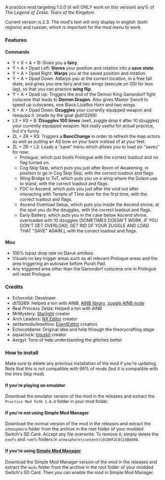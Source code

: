 A practice mod targeting 1.0.0 (it will ONLY work on this version) any% of *The Legend of Zelda: Tears of the Kingdom*.

Current version is 2.3. The mod's text will only display in english (both regions) and russian, which is important for the mod menu to work.

### Features

#### Commands

- Y + X + A + B: Gives you a **fairy**.
- Y + A + Dpad Left: **Stores** your position and rotation into a **save state**.
- Y + A + Dpad Right: **Warps** you at the saved position and rotation.
- Y + A + Dpad Down: AWarps you at the correct location, in a free fall state, and gives you one fairy and two wings (execute on GSI for less lag), so that you can practice **wing flip**.
- Y + A + Dpad Up: Triggers the end of the Demon King Ganondorf fight cutscene that leads to **Demon Dragon**. Also gives Master Sword to speed up cutscenes, one Black Lizalfos Horn and two wings.
- X + A + Dpad Down: **Dzuggles** your currently equipped weapon and reequips it. (made by the goat @dt13269)
- L3 + R3 + B: **Dzuggles 100 times** (well, zuggle drop it after 10 dzuggles) your currently equipped weapon. Not really useful for actual practice, but it's funny.
- ZL + ZR + R3: Triggers a **BancChange** in order to refresh the map actors as well as putting an AS bow on your back instead of at your feet.
- ZL + ZR + L3: Loads a "save" menu which allows you to load six "saves" for now:
  - Prologue, which just boots Prologue with the correct loadout and no flag turned on.
  - Cog Skip Skip, which puts you just after Room of Awakening, in position to go in Cog Skip Skip, with the correct loadout and flags.
  - Wing Bridge to ToT, which puts you on a wing where the Golem use to stand, with the correct loadout and flags.
  - FDC to Ascend, which puts you just after the void out after interacting with Temple of Time door for the first time, with the correct loadout and flags.
  - Ascend Overload Setup, which puts you inside the Ascend shrine, at the spot you do the dzuggles, with the correct loadout and flags.
  - Early Battery, which puts you in the cave below Ascend shrine, overloaded with 10 dzuggles [SOMETIMES DOESN'T WORK. IF YOU DON'T GET OVERLOAD, GET RID OF YOUR ZUGGLE AND LOAD THAT "SAVE" AGAIN.], with the correct loadout and flags.

#### Misc

- 100% topaz drop rate on Daruk amiibos.
- Visuals on key trigger areas such as all relevant Prologue areas and the area triggering an autosave before Purah Pad.
- Any triggered area other than the Ganondorf cutscene one in Prologue will reset Prologue.

### Credits
- Echocolat: Developer
- dt13269: Helped a ton with AINB, [AINB library](https://github.com/dt-12345/ainb), [zuggle AINB node](https://github.com/dt-12345/zuggleAI)
- Real Princess Zelda: Helped a ton with AINB
- MrMystery: [Starlight](https://github.com/MrMystery-Official/Starlight-Dev) creator
- Arch Leaders: [NX Editor](https://github.com/NX-Editor/NxEditor) creator
- zeldamods/leoetlino: [EventEditor](https://github.com/zeldamods/event-editor) creators
- Echecetdame: Original idea and help through the theorycrafting stage
- aquacluck: [lotuskit](https://github.com/aquacluck/totk-lotuskit) creator
- Aergyl: Tons of help understanding the glitches better

### How to install

Make sure to delete any previous installation of the mod if you're updating. Note that this is not compatible with 99% of mods (but it is compatible with the Intro Skip mod).

#### If you're playing on emulator

Download the emulator version of the mod in the releases and extract the `Practice Mod TotK 1.0.0` folder in your mod folder.

#### If you're not using Simple Mod Manager

Download the normal version of the mod in the releases and extract the `atmosphere` folder from the archive in the root folder of your modded Switch's SD Card. Accept any file overwrite. To remove it, simply delete the `exefs` and `romfs` folders in `atmosphere\contents\0100F2C0115B6000`.

#### If you're using [Simple Mod Manager](https://github.com/nadrino/SimpleModManager)

Download the Simple Mod Manager version of the mod in the releases and extract the `mods` folder from the archive in the root folder of your modded Switch's SD Card. Then you can enable the mod in Simple Mod Manager.